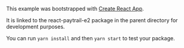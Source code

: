 This example was bootstrapped with [Create React App](https://github.com/facebook/create-react-app).

It is linked to the react-paytrail-e2 package in the parent directory for development purposes.

You can run `yarn install` and then `yarn start` to test your package.
